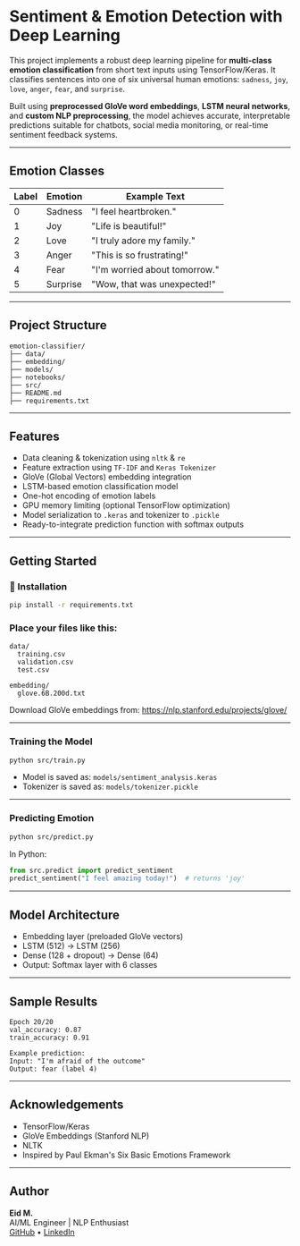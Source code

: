 #  Sentiment & Emotion Detection with Deep Learning

This project implements a robust deep learning pipeline for **multi-class emotion classification** from short text inputs using TensorFlow/Keras. It classifies sentences into one of six universal human emotions: `sadness`, `joy`, `love`, `anger`, `fear`, and `surprise`.

Built using **preprocessed GloVe word embeddings**, **LSTM neural networks**, and **custom NLP preprocessing**, the model achieves accurate, interpretable predictions suitable for chatbots, social media monitoring, or real-time sentiment feedback systems.

---

##  Emotion Classes

| Label | Emotion   | Example Text                      |
|-------|-----------|-----------------------------------|
| 0     | Sadness   | "I feel heartbroken."             |
| 1     | Joy       | "Life is beautiful!"              |
| 2     | Love      | "I truly adore my family."        |
| 3     | Anger     | "This is so frustrating!"         |
| 4     | Fear      | "I'm worried about tomorrow."     |
| 5     | Surprise  | "Wow, that was unexpected!"       |

---

## Project Structure

```
emotion-classifier/
├── data/
├── embedding/
├── models/
├── notebooks/
├── src/
├── README.md
├── requirements.txt
```

---

## Features

-  Data cleaning & tokenization using `nltk` & `re`
-  Feature extraction using `TF-IDF` and `Keras Tokenizer`
-  GloVe (Global Vectors) embedding integration
-  LSTM-based emotion classification model
-  One-hot encoding of emotion labels
-  GPU memory limiting (optional TensorFlow optimization)
-  Model serialization to `.keras` and tokenizer to `.pickle`
-  Ready-to-integrate prediction function with softmax outputs

---

##  Getting Started

### 🔧 Installation

```bash
pip install -r requirements.txt
```

###  Place your files like this:

```
data/
  training.csv
  validation.csv
  test.csv

embedding/
  glove.6B.200d.txt
```

Download GloVe embeddings from:
 https://nlp.stanford.edu/projects/glove/

---

### Training the Model

```bash
python src/train.py
```

- Model is saved as: `models/sentiment_analysis.keras`
- Tokenizer is saved as: `models/tokenizer.pickle`

---

### Predicting Emotion

```bash
python src/predict.py
```

In Python:

```python
from src.predict import predict_sentiment
predict_sentiment("I feel amazing today!")  # returns 'joy'
```

---

## Model Architecture

- Embedding layer (preloaded GloVe vectors)
- LSTM (512) → LSTM (256)
- Dense (128 + dropout) → Dense (64)
- Output: Softmax layer with 6 classes

---

## Sample Results

```text
Epoch 20/20
val_accuracy: 0.87
train_accuracy: 0.91

Example prediction:
Input: "I'm afraid of the outcome"
Output: fear (label 4)
```


---

## Acknowledgements

- TensorFlow/Keras
- GloVe Embeddings (Stanford NLP)
- NLTK
- Inspired by Paul Ekman's Six Basic Emotions Framework

---

## Author

**Eid M.**  
AI/ML Engineer | NLP Enthusiast  
[GitHub](https://github.com/786Eidd) • [LinkedIn](https://www.linkedin.com/in/eidmo/)
